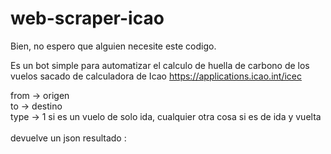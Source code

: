 # web-scraper-icao
Bien, no espero que alguien necesite este codigo.<br/>

Es un bot simple para automatizar el calculo de huella de carbono de los vuelos sacado de calculadora de Icao
https://applications.icao.int/icec<br/>

from -> origen<br/>
to -> destino<br/>
type -> 1 si es un vuelo de solo ida, cualquier otra cosa si es de ida y vuelta<br/>
<br/>
devuelve un json resultado : <valor>
